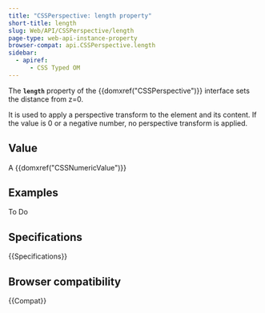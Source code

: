 ```yaml
---
title: "CSSPerspective: length property"
short-title: length
slug: Web/API/CSSPerspective/length
page-type: web-api-instance-property
browser-compat: api.CSSPerspective.length
sidebar:
  - apiref:
      - CSS Typed OM
---
```


The **`length`** property of the
{{domxref("CSSPerspective")}} interface sets the distance from z=0.

It is used to apply a perspective transform to the element and its content. If the
value is 0 or a negative number, no perspective transform is applied.

## Value

A {{domxref("CSSNumericValue")}}

## Examples

To Do

## Specifications

{{Specifications}}

## Browser compatibility

{{Compat}}
